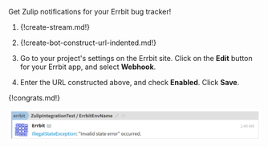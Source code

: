 Get Zulip notifications for your Errbit bug tracker!

1. {!create-stream.md!}

1. {!create-bot-construct-url-indented.md!}

1. Go to your project's settings on the Errbit site. Click on the
   **Edit** button for your Errbit app, and select **Webhook**.

1. Enter the URL constructed above, and check **Enabled**.
   Click **Save**.

{!congrats.md!}

![](/static/images/integrations/errbit/001.png)
